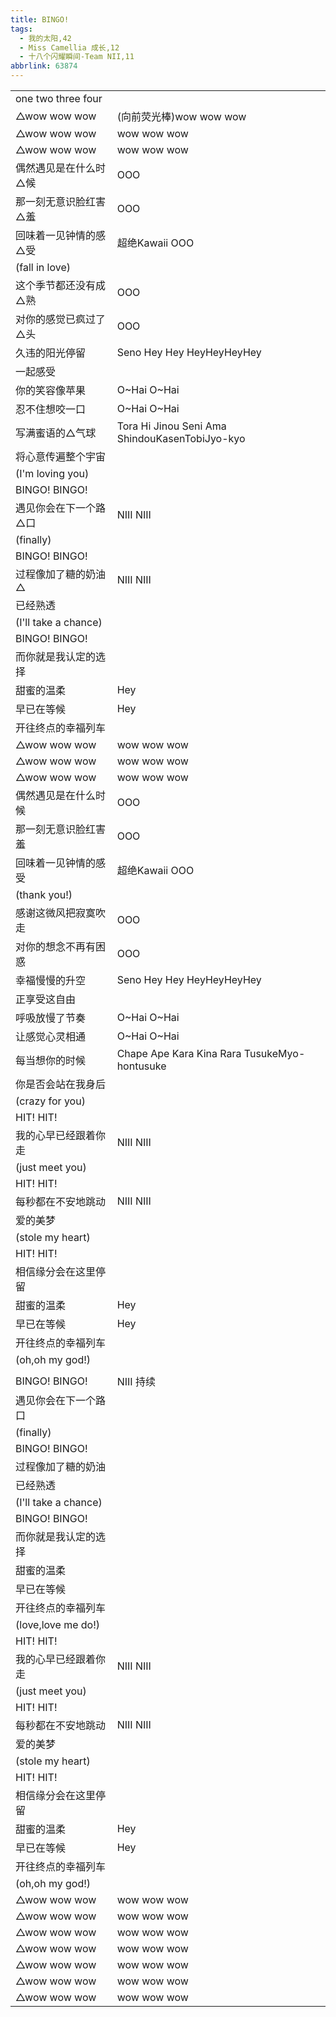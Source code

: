 ```yaml
---
title: BINGO!
tags:
  - 我的太阳,42
  - Miss Camellia 成长,12
  - 十八个闪耀瞬间-Team NII,11
abbrlink: 63874
---
```

|      |      |
|--|--|
|one two three four|      |
|△wow wow wow|(向前荧光棒)wow wow wow|
|△wow wow wow|wow wow wow|
|△wow wow wow|wow wow wow|
|偶然遇见是在什么时△候|OOO|
|那一刻无意识脸红害△羞|OOO|
|回味着一见钟情的感△受|超绝Kawaii OOO|
|(fall in love)|      |
|这个季节都还没有成△熟|OOO|
|对你的感觉已疯过了△头|OOO|
|久违的阳光停留|Seno Hey Hey HeyHeyHeyHey |
|一起感受|      |
|你的笑容像苹果|O~Hai O~Hai|
|忍不住想咬一口|O~Hai O~Hai|
|写满蜜语的△气球|Tora Hi Jinou Seni Ama ShindouKasenTobiJyo-kyo|
|将心意传遍整个宇宙|      |
|(I'm loving you)|      |
|BINGO! BINGO!|      |
|遇见你会在下一个路△口|NIII NIII|
|(finally)|      |
|BINGO! BINGO!|      |
|过程像加了糖的奶油△|NIII NIII|
|已经熟透|      |
|(I'll take a chance)|      |
|BINGO! BINGO!|      |
|而你就是我认定的选择|      |
|甜蜜的温柔|Hey|
|早已在等候|Hey|
|开往终点的幸福列车|      |
|△wow wow wow|wow wow wow|
|△wow wow wow|wow wow wow|
|△wow wow wow|wow wow wow|
|偶然遇见是在什么时候|OOO|
|那一刻无意识脸红害羞|OOO|
|回味着一见钟情的感受|超绝Kawaii OOO|
|(thank you!)|      |
|感谢这微风把寂寞吹走|OOO|
|对你的想念不再有困惑|OOO|
|幸福慢慢的升空|Seno Hey Hey HeyHeyHeyHey |
|正享受这自由|      |
|呼吸放慢了节奏|O~Hai O~Hai|
|让感觉心灵相通|O~Hai O~Hai|
|每当想你的时候|Chape Ape Kara Kina Rara TusukeMyo-hontusuke|
|你是否会站在我身后|      |
|(crazy for you)|      |
|HIT! HIT!|      |
|我的心早已经跟着你走|NIII NIII|
|(just meet you)|      |
|HIT! HIT!|      |
|每秒都在不安地跳动|NIII NIII|
|爱的美梦|      |
|(stole my heart)|      |
|HIT! HIT!|      |
|相信缘分会在这里停留|      |
|甜蜜的温柔|Hey|
|早已在等候|Hey|
|开往终点的幸福列车|      |
|(oh,oh my god!)|      |
|      |      |
|BINGO! BINGO!|NIII 持续|
|遇见你会在下一个路口|      |
|(finally)|      |
|BINGO! BINGO!|      |
|过程像加了糖的奶油|      |
|已经熟透|      |
|(I'll take a chance)|      |
|BINGO! BINGO!|      |
|而你就是我认定的选择|      |
|甜蜜的温柔|      |
|早已在等候|      |
|开往终点的幸福列车|      |
|(love,love me do!)|      |
|HIT! HIT!|      |
|我的心早已经跟着你走|NIII NIII|
|(just meet you)|      |
|HIT! HIT!|      |
|每秒都在不安地跳动|NIII NIII|
|爱的美梦|      |
|(stole my heart)|      |
|HIT! HIT!|      |
|相信缘分会在这里停留|      |
|甜蜜的温柔|Hey|
|早已在等候|Hey|
|开往终点的幸福列车|      |
|(oh,oh my god!)|      |
|△wow wow wow|wow wow wow|
|△wow wow wow|wow wow wow|
|△wow wow wow|wow wow wow|
|△wow wow wow|wow wow wow|
|△wow wow wow|wow wow wow|
|△wow wow wow|wow wow wow|
|△wow wow wow|wow wow wow|
